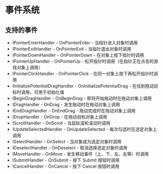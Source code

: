 # 事件系统

## 支持的事件

-   IPointerEnterHandler - OnPointerEnter - 当指针进入对象时调用
-   IPointerExitHandler - OnPointerExit - 当指针退出对象时调用
-   IPointerDownHandler - OnPointerDown - 在对象上按下指针时调用
-   IPointerUpHandler - OnPointerUp - 松开指针时调用（在指针正在点击的游戏对象上调用）
-   IPointerClickHandler - OnPointerClick - 在同一对象上按下再松开指针时调用
-   IInitializePotentialDragHandler - OnInitializePotentialDrag - 在找到拖动目标时调用，可用于初始化值
-   IBeginDragHandler - OnBeginDrag - 即将开始拖动时在拖动对象上调用
-   IDragHandler - OnDrag - 发生拖动时在拖动对象上调用
-   IEndDragHandler - OnEndDrag - 拖动完成时在拖动对象上调用
-   IDropHandler - OnDrop - 在拖动目标对象上调用
-   IScrollHandler - OnScroll - 当鼠标滚轮滚动时调用
-   IUpdateSelectedHandler - OnUpdateSelected - 每次勾选时在选定对象上调用
-   ISelectHandler - OnSelect - 当对象成为选定对象时调用
-   IDeselectHandler - OnDeselect - 取消选择选定对象时调用
-   IMoveHandler - OnMove - 发生移动事件（上、下、左、右等）时调用
-   ISubmitHandler - OnSubmit - 按下 Submit 按钮时调用
-   ICancelHandler - OnCancel - 按下 Cancel 按钮时调用